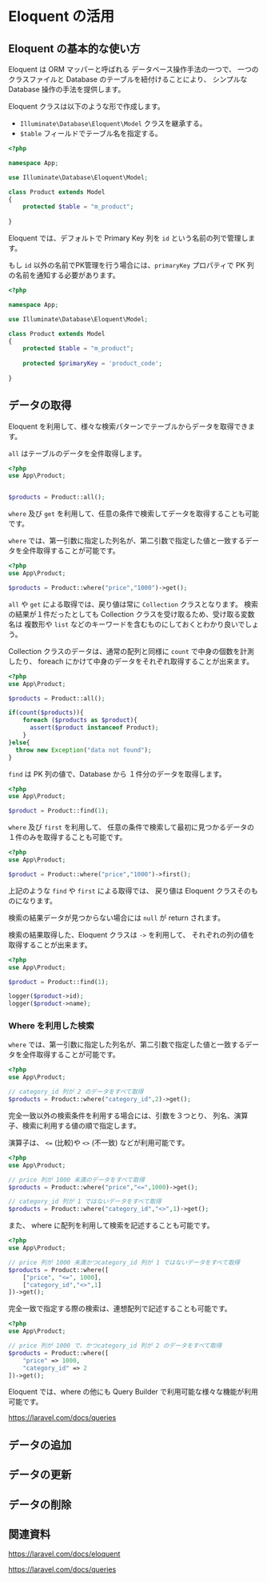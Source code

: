 # Eloquent の活用

## Eloquent の基本的な使い方

Eloquent は ORM マッパーと呼ばれる データベース操作手法の一つで、
一つのクラスファイルと Database のテーブルを紐付けることにより、
シンプルな Database 操作の手法を提供します。

Eloquent クラスは以下のような形で作成します。

- `Illuminate\Database\Eloquent\Model` クラスを継承する。
- `$table` フィールドでテーブル名を指定する。

```php
<?php

namespace App;

use Illuminate\Database\Eloquent\Model;

class Product extends Model
{
    protected $table = "m_product";
    
}
```

Eloquent では、デフォルトで Primary Key 列を `id` という名前の列で管理します。

もし `id` 以外の名前でPK管理を行う場合には、`primaryKey` プロパティで PK 列の名前を通知する必要があります。

```php
<?php

namespace App;

use Illuminate\Database\Eloquent\Model;

class Product extends Model
{
    protected $table = "m_product";
    
    protected $primaryKey = 'product_code';
    
}
```

## データの取得

Eloquent を利用して、様々な検索パターンでテーブルからデータを取得できます。

`all` はテーブルのデータを全件取得します。

```php
<?php
use App\Product;


$products = Product::all();
```

`where` 及び `get` を利用して、任意の条件で検索してデータを取得することも可能です。

`where` では、第一引数に指定した列名が、第二引数で指定した値と一致するデータを全件取得することが可能です。

```php
<?php
use App\Product;

$products = Product::where("price","1000")->get();
```

`all` や `get` による取得では、戻り値は常に `Collection` クラスとなります。
検索の結果が１件だったとしても Collection クラスを受け取るため、受け取る変数名は
複数形や `list` などのキーワードを含むものにしておくとわかり良いでしょう。

Collection クラスのデータは、通常の配列と同様に `count` で中身の個数を計測したり、
foreach にかけて中身のデータをそれぞれ取得することが出来ます。

```php
<?php
use App\Product;

$products = Product::all();

if(count($products)){
    foreach ($products as $product){
      assert($product instanceof Product);
    }
}else{
  throw new Exception("data not found");
}
```

`find` は PK 列の値で、Database から １件分のデータを取得します。

```php
<?php
use App\Product;

$product = Product::find(1);
```

`where` 及び `first` を利用して、
任意の条件で検索して最初に見つかるデータの１件のみを取得することも可能です。

```php
<?php
use App\Product;

$product = Product::where("price","1000")->first();
```

上記のような `find` や `first` による取得では、
戻り値は Eloquent クラスそのものになります。

検索の結果データが見つからない場合には `null` が return されます。

検索の結果取得した、Eloquent クラスは `->` を利用して、
それぞれの列の値を取得することが出来ます。

```php
<?php
use App\Product;

$product = Product::find(1);

logger($product->id);
logger($product->name);
```

### Where を利用した検索

`where` では、第一引数に指定した列名が、第二引数で指定した値と一致するデータを全件取得することが可能です。

```php
<?php
use App\Product;

// category_id 列が 2 のデータをすべて取得
$products = Product::where("category_id",2)->get();
```

完全一致以外の検索条件を利用する場合には、引数を３つとり、
列名、演算子、検索に利用する値の順で指定します。

演算子は、 `<=` (比較)や `<>` (不一致) などが利用可能です。 

```php
<?php
use App\Product;

// price 列が 1000 未満のデータをすべて取得
$products = Product::where("price","<=",1000)->get();

// category_id 列が 1 ではないデータをすべて取得
$products = Product::where("category_id","<>",1)->get();
```

また、 where に配列を利用して検索を記述することも可能です。

```php
<?php
use App\Product;

// price 列が 1000 未満かつcategory_id 列が 1 ではないデータをすべて取得
$products = Product::where([
    ["price", "<=", 1000],
    ["category_id","<>",1]
])->get();
```

完全一致で指定する際の検索は、連想配列で記述することも可能です。

```php
<?php
use App\Product;

// price 列が 1000 で、かつcategory_id 列が 2 のデータをすべて取得
$products = Product::where([
    "price" => 1000,
    "category_id" => 2
])->get();
```

Eloquent では、where の他にも Query Builder で利用可能な様々な機能が利用可能です。

https://laravel.com/docs/queries

## データの追加

## データの更新

## データの削除

## 関連資料

https://laravel.com/docs/eloquent

https://laravel.com/docs/queries
